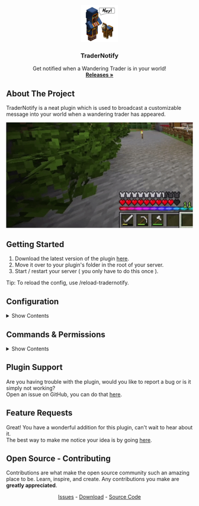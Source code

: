 <br />
<p align="center">
  <a href="https://github.com/ThijmenGThN/TraderNotify">
    <img src="https://raw.githubusercontent.com/ThijmenGThN/TraderNotify/master/files/icons/icon-512x512.png" alt="TraderNotify" width="100" height="100">
  </a>

  <h3 align="center">TraderNotify</h3>

  <p align="center">
    Get notified when a Wandering Trader is in your world!
    <br />
    <a href="https://github.com/ThijmenGThN/TraderNotify/releases"><strong>Releases »</strong></a>
  </p>
</p>

## About The Project

TraderNotify is a neat plugin which is used to broadcast a customizable message into your world when a wandering trader has appeared.

<p align="center">
  <a href="https://github.com/ThijmenGThN/TraderNotify">
    <img src="https://raw.githubusercontent.com/ThijmenGThN/TraderNotify/master/files/gifs/notify.gif" alt="TraderNotify">
  </a>
</p>

## Getting Started

1. Download the latest version of the plugin [here](https://github.com/ThijmenGThN/TraderNotify/releases).
2. Move it over to your plugin's folder in the root of your server.
3. Start / restart your server ( you only have to do this once ).

Tip: To reload the config, use /reload-tradernotify.

## Configuration

<details>
<summary>Show Contents</summary>
<pre>
# ╔══ TraderNotify ══════════════
# ║
# ║ Are you having trouble with the plugin?
# ║
# ║ Open an issue on GitHub, you can do that here.
# ║ https://github.com/ThijmenGThN/TraderNotify/issues/new
# ║
# ║ You can also open a ticket on Discord.
# ║ https://discord.gg/7cqHVQyFmU
# ║
# ╠════ Broadcast Message ══════════════
# ║
# ║ message: "&dA Wandering Trader has appeared!"
# ║
# ║ Description: This will be displayed when a wandering trader has appeared.
# ║ TIP: Color codes can be used, no variables are available.
# ║
# ╠════ World Listener ══════════════
# ║
# ║ listener: DEFAULT
# ║
# ║ Description: Which worlds should the plugin listener to?
# ║ Option 1: <DEFAULT> ( listener: DEFAULT ) Uses the first world that gets loaded, should be overworld.
# ║ Option 2: <ALL> ( listener: ALL ) Listen to all available worlds, this also includes dimensions.
# ║
# ╚══
message: "&dA Wandering Trader has appeared!"
listener: DEFAULT
</pre>
</details>

## Commands & Permissions

<details>
<summary>Show Contents</summary>
<pre>
commands:
  reload-tradernotify:
    description: Reload the TraderNotify configuration file.
    usage: /reload-tradernotify
    permission: tradernotify.reload
</pre>
</details>

## Plugin Support

Are you having trouble with the plugin, would you like to report a bug or is it simply not working?
<br>
Open an issue on GitHub, you can do that [here](https://github.com/ThijmenGThN/TraderNotify/issues/new).

## Feature Requests

Great! You have a wonderful addition for this plugin, can't wait to hear about it.
<br>
The best way to make me notice your idea is by going [here](https://github.com/ThijmenGThN/TraderNotify/issues/new).

## Open Source - Contributing

Contributions are what make the open source community such an amazing place to be. Learn, inspire, and create. Any contributions you make are **greatly appreciated**.

<p align="center">
    <a href="https://github.com/ThijmenGThN/TraderNotify/issues">Issues</a> - 
    <a href="https://github.com/ThijmenGThN/TraderNotify/releases">Download</a> - 
    <a href="https://github.com/ThijmenGThN/TraderNotify">Source Code</a>
</p>
